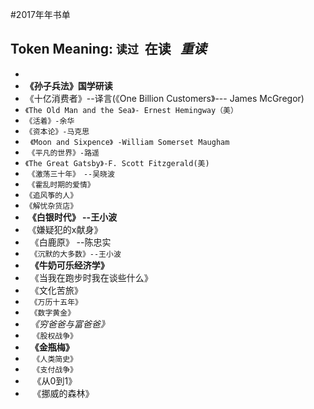 #2017年年书单

## Token Meaning: `读过`  **在读**   *重读*

* 
* **《孙子兵法》国学研读**
* 《十亿消费者》--译言(《One Billion Customers》--- James McGregor)
* `《The Old Man and the Sea》- Ernest Hemingway（美）`
*   `《活着》-余华`
*   `《资本论》-马克思`
*   `《Moon and Sixpence》 -William Somerset Maugham`
*  `《平凡的世界》-路遥`
*  `《The Great Gatsby》-F. Scott Fitzgerald(美)`
*  `《激荡三十年》　--吴晓波`
*  `《霍乱时期的爱情》`
* `《追风筝的人》`
* `《解忧杂货店》`
*  **《白银时代》 --王小波**
*  《嫌疑犯的x献身》
*   《白鹿原》 --陈忠实
*   `《沉默的大多数》--王小波`
*   **《牛奶可乐经济学》**
*   《当我在跑步时我在谈些什么》
*   《文化苦旅》
*   `《万历十五年》`
*   `《数字黄金》`
*   *《穷爸爸与富爸爸》*
*    `《股权战争》`
*   **《金瓶梅》**
*    `《人类简史》`
*    `《支付战争》`
*    《从0到1》
*    《挪威的森林》

